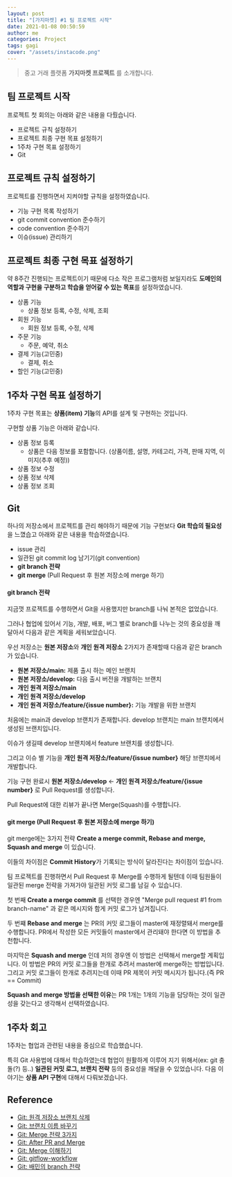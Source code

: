 ```yaml
---
layout: post
title: "[가지마켓] #1 팀 프로젝트 시작"
date: 2021-01-08 00:50:59
author: me
categories: Project
tags: gagi
cover: "/assets/instacode.png"
---
```



> 중고 거래 플랫폼 **가지마켓 프로젝트** 를 소개합니다.


## 팀 프로젝트 시작
프로젝트 첫 회의는 아래와 같은 내용을 다뤘습니다.

* 프로젝트 규칙 설정하기
* 프로젝트 최종 구현 목표 설정하기
* 1주차 구현 목표 설정하기
* Git

## 프로젝트 규칙 설정하기
프로젝트를 진행하면서 지켜야할 규칙을 설정하였습니다.

* 기능 구현 목록 작성하기
* git commit convention 준수하기
* code convention 준수하기
* 이슈(issue) 관리하기

## 프로젝트 최종 구현 목표 설정하기
약 8주간 진행되는 프로젝트이기 때문에 다소 작은 프로그램처럼 보일지라도 **도메인의 역할과 구현을 구분하고 학습을 얻어갈 수 있는 목표**를 설정하였습니다.

* 상품 기능
  + 상품 정보 등록, 수정, 삭제, 조회
* 회원 기능
  + 회원 정보 등록, 수정, 삭제
* 주문 기능
  + 주문, 예약, 취소
* 결제 기능(고민중)
  + 결제, 취소
* 할인 기능(고민중)

## 1주차 구현 목표 설정하기
1주차 구현 목표는 **상품(item) 기능**의 API를 설계 및 구현하는 것입니다.

구현할 상품 기능은 아래와 같습니다.

* 상품 정보 등록
  + 상품은 다음 정보를 포함합니다. (상품이름, 설명, 카테고리, 가격, 판매 지역, 이미지(추후 예정))
* 상품 정보 수정
* 상품 정보 삭제
* 상품 정보 조회

## Git
하나의 저장소에서 프로젝트를 관리 해야하기 때문에 기능 구현보다 **Git 학습의 필요성**을 느꼈습고 아래와 같은 내용을 학습하였습니다.

* issue 관리
* 일관된 git commit log 남기기(git convention)
* **git branch 전략**
* **git merge** (Pull Request 후 원본 저장소에 merge 하기)

#### git branch 전략
지금껏 프로젝트를 수행하면서 Git을 사용했지만 branch를 나눠 본적은 없었습니다. 

그러나 협업에 있어서 기능, 개발, 배포, 버그 별로 branch를 나누는 것의 중요성을 깨달아서 다음과 같은 계획을 세워보았습니다.

우선 저장소는 **원본 저장소**와 **개인 원격 저장소** 2가지가 존재할때 다음과 같은 branch가 있습니다.

* **원본 저장소/main:** 제품 출시 하는 메인 브랜치
* **원본 저장소/develop:** 다음 출시 버전을 개발하는 브랜치
* **개인 원격 저장소/main** 
* **개인 원격 저장소/develop**
* **개인 원격 저장소/feature/{issue number}:** 기능 개발을 위한 브랜치

처음에는 main과 develop 브랜치가 존재합니다. develop 브랜치는 main 브랜치에서 생성된 브랜치입니다.

이슈가 생길때 develop 브랜치에서 feature 브랜치를 생성합니다.

그리고 이슈 별 기능을 **개인 원격 저장소/feature/{issue number}** 해당 브랜치에서 개발합니다.

기능 구현 완료시 **원본 저장소/develop** <- **개인 원격 저장소/feature/{issue number}** 로 Pull Request를 생성합니다.

Pull Request에 대한 리뷰가 끝나면 Merge(Squash)를 수행합니다.

#### git merge (Pull Request 후 원본 저장소에 merge 하기)
git merge에는 3가지 전략 **Create a merge commit, Rebase and merge, Squash and merge** 이 있습니다.

이들의 차이점은 **Commit History**가 기록되는 방식이 달라진다는 차이점이 있습니다.

팀 프로젝트를 진행하면서 Pull Request 후 Merge를 수행하게 될텐데 이때 팀원들이 일관된 merge 전략을 가져가야 일관된 커밋 로그를 남길 수 있습니다.

첫 번째 **Create a merge commit** 를 선택한 경우엔 "Merge pull request #1 from branch-name" 과 같은 메시지와 함게 커밋 로그가 남겨집니다.

두 번쨰 **Rebase and merge** 는 PR의 커밋 로그들이 master에 재정렬돼서 merge를 수행합니다. PR에서 작성한 모든 커밋들이 master에서 관리돼야 한다면 이 방법을 추천합니다.

마지막은 **Squash and merge** 인데 저의 경우엔 이 방법은 선택해서 merge할 계획입니다. 이 방법은 PR의 커밋 로그들을 한개로 추려서 master에 merge하는 방법입니다. 그리고 커밋 로그들이 한개로 추려지는데 이때 PR 제목이 커밋 메시지가 됩니다.(즉 PR == Commit)

**Squash and merge 방법을 선택한 이유**는 PR 1개는 1개의 기능을 담당하는 것이 일관성을 갖는다고 생각해서 선택하였습니다. 

## 1주차 회고
1주차는 협업과 관련된 내용을 중심으로 학습했습니다. 

특히 Git 사용법에 대해서 학습하였는데 협업이 원활하게 이루어 지기 위해서(ex: git 충돌(?) 등..) **일관된 커밋 로그, 브랜치 전략** 등의 중요성을 깨달을 수 있었습니다. 다음 이야기는 **상품 API 구현**에 대해서 다뤄보겠습니다.


## Reference
* [Git: 원격 저장소 브랜치 삭제](https://www.lesstif.com/gitbook/git-delete-remote-branch-20776547.html)
* [Git: 브랜치 이름 바꾸기](https://velog.io/@zansol/git%EB%A6%B0%EC%9D%B4-%ED%83%88%EC%B6%9C%EA%B8%B0-branch-%EC%9D%B4%EB%A6%84-%EB%B3%80%EA%B2%BD%ED%95%98%EA%B8%B0-g1jtzk99se)
* [Git: Merge 전략 3가지](https://evan-moon.github.io/2019/08/30/commit-history-merge-strategy/)
* [Git: After PR and Merge](https://brunch.co.kr/@anonymdevoo/9)
* [Git: Merge 이해하기](https://im-developer.tistory.com/182)
* [Git: gitflow-workflow](https://www.atlassian.com/git/tutorials/comparing-workflows/gitflow-workflow)
* [Git: 배민의 branch 전략](https://woowabros.github.io/experience/2017/10/30/baemin-mobile-git-branch-strategy.html)